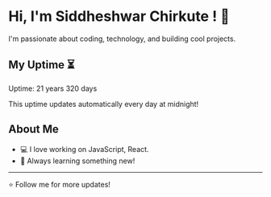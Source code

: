 # Hi, I'm Siddheshwar Chirkute ! 👋

I'm passionate about coding, technology, and building cool projects.

## My Uptime ⏳
Uptime: 21 years 320 days

This uptime updates automatically every day at midnight!

## About Me
- 💻 I love working on JavaScript, React.
- 🎯 Always learning something new!

---

⭐️ Follow me for more updates!
